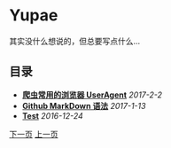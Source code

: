 # Yupae

其实没什么想说的，但总要写点什么...

## 目录

* **[爬虫常用的浏览器 UserAgent](http://yupae.cn/html/useragent)** *2017-2-2*
* **[Github MarkDown 语法](http://www.yupae.cn/html/markdown)** *2017-1-13*
* **[Test](http://www.yupae.cn/html/test)** *2016-12-24*


[下一页](http://www.yupae.cn/) [上一页](http://www.yupae.cn/)